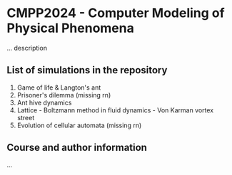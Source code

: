 # CMPP2024 - Computer Modeling of Physical Phenomena

... description

## List of simulations in the repository
1. Game of life & Langton's ant
2. Prisoner's dilemma (missing rn)
3. Ant hive dynamics
4. Lattice - Boltzmann method in fluid dynamics - Von Karman vortex street
5. Evolution of cellular automata (missing rn)

## Course and author information

...